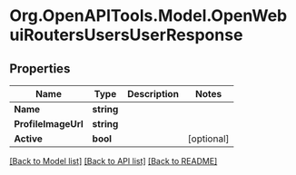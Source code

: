 # Org.OpenAPITools.Model.OpenWebuiRoutersUsersUserResponse

## Properties

Name | Type | Description | Notes
------------ | ------------- | ------------- | -------------
**Name** | **string** |  | 
**ProfileImageUrl** | **string** |  | 
**Active** | **bool** |  | [optional] 

[[Back to Model list]](../../README.md#documentation-for-models) [[Back to API list]](../../README.md#documentation-for-api-endpoints) [[Back to README]](../../README.md)

